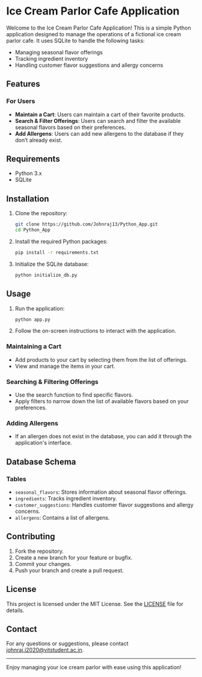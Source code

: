 # Ice Cream Parlor Cafe Application

Welcome to the Ice Cream Parlor Cafe Application! This is a simple Python application designed to manage the operations of a fictional ice cream parlor cafe. It uses SQLite to handle the following tasks:

- Managing seasonal flavor offerings
- Tracking ingredient inventory
- Handling customer flavor suggestions and allergy concerns

## Features

### For Users
- **Maintain a Cart**: Users can maintain a cart of their favorite products.
- **Search & Filter Offerings**: Users can search and filter the available seasonal flavors based on their preferences.
- **Add Allergens**: Users can add new allergens to the database if they don’t already exist.

## Requirements

- Python 3.x
- SQLite

## Installation

1. Clone the repository:

   ```sh
   git clone https://github.com/Johnraj13/Python_App.git
   cd Python_App
   ```

2. Install the required Python packages:

   ```sh
   pip install -r requirements.txt
   ```

3. Initialize the SQLite database:

   ```sh
   python initialize_db.py
   ```

## Usage

1. Run the application:

   ```sh
   python app.py
   ```

2. Follow the on-screen instructions to interact with the application.

### Maintaining a Cart

- Add products to your cart by selecting them from the list of offerings.
- View and manage the items in your cart.

### Searching & Filtering Offerings

- Use the search function to find specific flavors.
- Apply filters to narrow down the list of available flavors based on your preferences.

### Adding Allergens

- If an allergen does not exist in the database, you can add it through the application's interface.

## Database Schema

### Tables

- `seasonal_flavors`: Stores information about seasonal flavor offerings.
- `ingredients`: Tracks ingredient inventory.
- `customer_suggestions`: Handles customer flavor suggestions and allergy concerns.
- `allergens`: Contains a list of allergens.

## Contributing

1. Fork the repository.
2. Create a new branch for your feature or bugfix.
3. Commit your changes.
4. Push your branch and create a pull request.

## License

This project is licensed under the MIT License. See the [LICENSE](LICENSE) file for details.

## Contact

For any questions or suggestions, please contact johnraj.i2020@vitstudent.ac.in.

---

Enjoy managing your ice cream parlor with ease using this application!

